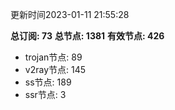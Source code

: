 更新时间2023-01-11 21:55:28

**总订阅: 73**
**总节点: 1381**
**有效节点: 426**
- trojan节点: 89
- v2ray节点: 145
- ss节点: 189
- ssr节点: 3
